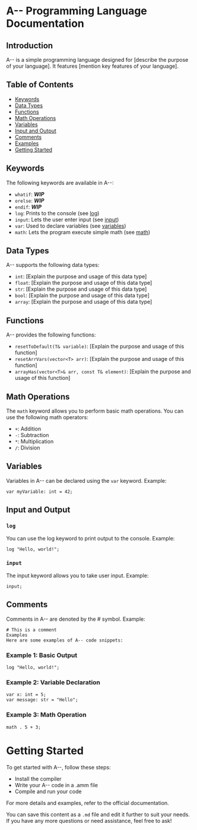 # A-- Programming Language Documentation

## Introduction
A-- is a simple programming language designed for [describe the purpose of your language]. It features [mention key features of your language].

## Table of Contents
- [Keywords](#keywords)
- [Data Types](#data-types)
- [Functions](#functions)
- [Math Operations](#math-operations)
- [Variables](#variables)
- [Input and Output](#input-and-output)
- [Comments](#comments)
- [Examples](#examples)
- [Getting Started](#getting-started)

## Keywords
The following keywords are available in A--:
- `whatif`: ***WIP***
- `orelse`: ***WIP***
- `endif`: ***WIP***
- `log`: Prints to the console (see [log](#log))
- `input`: Lets the user enter input (see [input](#input))
- `var`: Used to declare variables (see [variables](#variables))
- `math`: Lets the program execute simple math (see [math](#math-operations))

## Data Types
A-- supports the following data types:
- `int`: [Explain the purpose and usage of this data type]
- `float`: [Explain the purpose and usage of this data type]
- `str`: [Explain the purpose and usage of this data type]
- `bool`: [Explain the purpose and usage of this data type]
- `array`: [Explain the purpose and usage of this data type]

## Functions
A-- provides the following functions:
- `resetToDefault(T& variable)`: [Explain the purpose and usage of this function]
- `resetArrVars(vector<T> arr)`: [Explain the purpose and usage of this function]
- `arrayHas(vector<T>& arr, const T& element)`: [Explain the purpose and usage of this function]

## Math Operations
The `math` keyword allows you to perform basic math operations. You can use the following math operators:
- `+`: Addition
- `-`: Subtraction
- `*`: Multiplication
- `/`: Division

## Variables
Variables in A-- can be declared using the `var` keyword. Example:
```A--
var myVariable: int = 42;
```

## Input and Output
### `log`
You can use the log keyword to print output to the console. Example:

```A
log "Hello, world!";
```

### `input`
The input keyword allows you to take user input. Example:
```A
input;
```


## Comments
Comments in A-- are denoted by the # symbol. Example:

```A
# This is a comment
Examples
Here are some examples of A-- code snippets:
```
### Example 1: Basic Output
```A
log "Hello, world!";
```

### Example 2: Variable Declaration
```A
var x: int = 5;
var message: str = "Hello";
```

### Example 3: Math Operation
```A
math . 5 + 3;
```


# Getting Started
To get started with A--, follow these steps:

* Install the compiler
* Write your A-- code in a .amm file
* Compile and run your code

For more details and examples, refer to the official documentation.

You can save this content as a `.md` file and edit it further to suit your needs. If you have any more questions or need assistance, feel free to ask!


